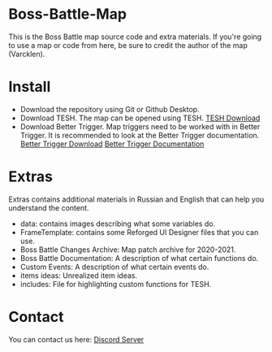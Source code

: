 # Boss-Battle-Map
This is the Boss Battle map source code and extra materials. If you're going to use a map or code from here, be sure to credit the author of the map (Varcklen).

# Install
- Download the repository using Git or Github Desktop.
- Download TESH. The map can be opened using TESH.
[TESH Download](https://www.hiveworkshop.com/threads/a-new-tesh-syntax-highlighter-for-warcraft-3.246081/)
- Download Better Trigger. Map triggers need to be worked with in Better Trigger. It is recommended to look at the Better Trigger documentation.
[Better Trigger Download](https://www.hiveworkshop.com/threads/better-triggers-custom-trigger-editor.341002/)
[Better Trigger Documentation](https://thelazzoro.github.io/BetterTriggersGuide#/Guide)

# Extras
Extras contains additional materials in Russian and English that can help you understand the content.
- data: contains images describing what some variables do.
- FrameTemplate: contains some Reforged UI Designer files that you can use.
- Boss Battle Changes Archive: Map patch archive for 2020-2021.
- Boss Battle Documentation: A description of what certain functions do.
- Custom Events: A description of what certain events do.
- items ideas: Unrealized item ideas.
- includes: File for highlighting custom functions for TESH.

# Contact
You can contact us here: [Discord Server](https://discordapp.com/invite/jCv9CcQnwN)
